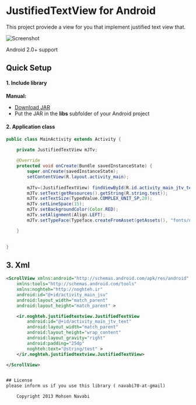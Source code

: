 # JustifiedTextView for Android

This project proviede a view for you that implement justified text view that.

![Screenshot](https://raw.github.com/navabi/JustifiedTextView/master/raw/JustifiedTextView.png)

Android 2.0+ support

## Quick Setup

#### 1. Include library

**Manual:**
 * [Download JAR](https://github.com/navabi/JustifiedTextView/raw/master/raw/justifiedtextviewlibrary.jar)
 * Put the JAR in the **libs** subfolder of your Android project

#### 2. Application class
``` java
public class MainActivity extends Activity {

	private JustifiedTextView mJTv;
	
	@Override
	protected void onCreate(Bundle savedInstanceState) {
		super.onCreate(savedInstanceState);
		setContentView(R.layout.activity_main);
		
		mJTv=(JustifiedTextView) findViewById(R.id.activity_main_jtv_text);
		mJTv.setText(getResources().getString(R.string.test));
		mJTv.setTextSize(TypedValue.COMPLEX_UNIT_SP,20);
		mJTv.setLineSpace(15);
		mJTv.setBackgroundColor(Color.RED);
		mJTv.setAlignment(Align.LEFT);
		mJTv.setTypeFace(Typeface.createFromAsset(getAssets(), "fonts/naskh_bold.ttf"));

	}
	

}
```

## 3. Xml
``` xml
<ScrollView xmlns:android="http://schemas.android.com/apk/res/android"
    xmlns:tools="http://schemas.android.com/tools"
    xmlns:noghteh="http://noghteh.ir"
    android:id="@+id/activity_main_jsv"
    android:layout_width="match_parent"
    android:layout_height="match_parent" >

    <ir.noghteh.justifiedtextview.JustifiedTextView
        android:id="@+id/activity_main_jtv_text"
        android:layout_width="match_parent"
        android:layout_height="wrap_content"
        android:layout_gravity="right"
        android:padding="25dp"
        noghteh:text="@string/test" >
    </ir.noghteh.justifiedtextview.JustifiedTextView>

</ScrollView>


## License
please inform us if you use this library ( navabi70-at-gmail)

    Copyright 2013 Mohsen Navabi

